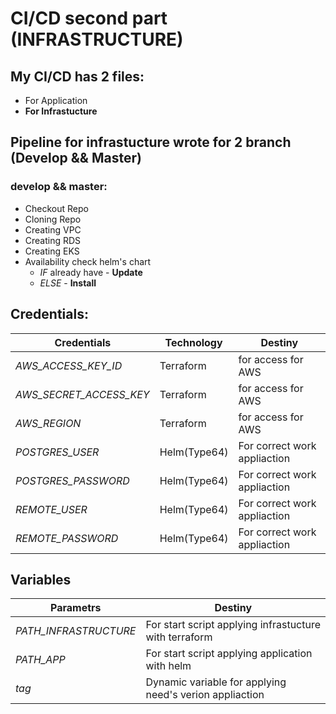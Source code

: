# CI/CD second part (INFRASTRUCTURE)



## My CI/CD has 2 files:
* For Application
* **For Infrastucture**

## Pipeline for infrastucture wrote for 2 branch (Develop && Master)

### develop && master:
* Checkout Repo
* Cloning Repo
* Creating VPC
* Creating RDS
* Creating EKS
* Availability check helm's chart
  * *IF* already have - **Update**
  * *ELSE*  - **Install**



## Credentials:
| Credentials | Technology | Destiny |
| ------------ | ------------ | ------------ |
| *AWS_ACCESS_KEY_ID* | Terraform | for access for AWS |
| *AWS_SECRET_ACCESS_KEY* | Terraform | for access for AWS |
| *AWS_REGION* | Terraform | for access for AWS |
| *POSTGRES_USER* | Helm(Type64) | For correct work appliaction |
| *POSTGRES_PASSWORD* | Helm(Type64) | For correct work appliaction |
| *REMOTE_USER* | Helm(Type64) | For correct work appliaction |
| *REMOTE_PASSWORD* | Helm(Type64) | For correct work appliaction |


## Variables

| Parametrs | Destiny |
| ------------ | ------------ |
| *PATH_INFRASTRUCTURE* | For start script applying infrastucture with terraform |
| *PATH_APP* | For start script applying application with helm |
| *tag* | Dynamic variable for applying need's verion appliaction |
